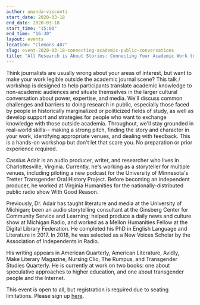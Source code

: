 ```yaml
---
author: amanda-visconti
start_date: 2020-03-18
end_date: 2020-03-18
start_time: "15:00"
end_time: "16:30"
layout: events
location: "Clemons 407"
slug: event-2020-03-18-connecting-academic-public-conversations
title: "All Research is About Stories: Connecting Your Academic Work to Public Conversations"
---
```

Think journalists are usually wrong about your areas of interest, but want to make your work legible outside the academic journal scene? This talk / workshop is designed to help participants translate academic knowledge to non-academic audiences and situate themselves in the larger cultural conversation about power, expertise, and media. We'll discuss common challenges and barriers to doing research in public, especially those faced by people in historically marginalized or politicized fields of study, as well as develop support and strategies for people who want to exchange knowledge with those outside academia. Throughout, we'll stay grounded in real-world skills-- making a strong pitch, finding the story and character in your work, identifying appropriate venues, and dealing with feedback. This is a hands-on workshop but don't let that scare you. No preparation or prior experience required.

Cassius Adair is an audio producer, writer, and researcher who lives in Charlottesville, Virginia. Currently, he's working as a storyteller for multiple venues, including piloting a new podcast for the University of Minnesota's Tretter Transgender Oral History Project. Before becoming an independent producer, he worked at Virginia Humanities for the nationally-distributed public radio show With Good Reason.

Previously, Dr. Adair has taught literature and media at the University of Michigan; been an audio storytelling consultant at the Ginsberg Center for Community Service and Learning; helped produce a daily news and culture show at Michigan Radio, and worked as a Mellon Humanities Fellow at the Digital Library Federation. He completed his PhD in English Language and Literature in 2017. In 2018, he was selected as a New Voices Scholar by the Association of Independents in Radio.

His writing appears in American Quarterly, American Literature, Avidly, Make Literary Magazine, Nursing Clio, The Rumpus, and Transgender Studies Quarterly. He is currently at work on two books: one about speculative approaches to higher education, and one about transgender people and the Internet.

This event is open to all, but registration is required due to seating limitations. Please sign up [here](https://cal.lib.virginia.edu/event/6458055).
